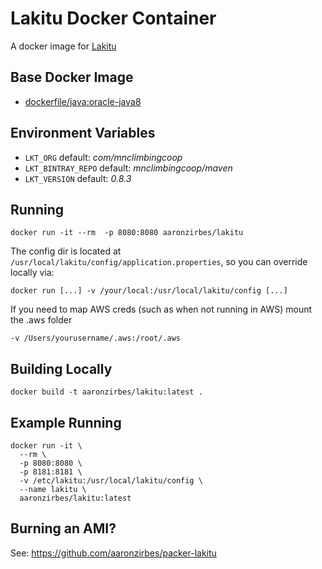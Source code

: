 Lakitu Docker Container
=======================

A docker image for [Lakitu](https://github.com/mnclimbingcoop/night-watchman/tree/master/lakitu)

Base Docker Image
-----------------

* [dockerfile/java:oracle-java8](https://registry.hub.docker.com/u/dockerfile/java)

Environment Variables
---------------------

* `LKT_ORG` default: *com/mnclimbingcoop*
* `LKT_BINTRAY_REPO` default: *mnclimbingcoop/maven*
* `LKT_VERSION` default: *0.8.3*

Running
-------

    docker run -it --rm  -p 8080:8080 aaronzirbes/lakitu

The config dir is located at `/usr/local/lakitu/config/application.properties`, so you can override locally via:

    docker run [...] -v /your/local:/usr/local/lakitu/config [...]

If you need to map AWS creds (such as when not running in AWS) mount the .aws folder

    -v /Users/yourusername/.aws:/root/.aws

Building Locally
----------------

    docker build -t aaronzirbes/lakitu:latest .

Example Running
---------------

    docker run -it \
      --rm \
      -p 8080:8080 \
      -p 8181:8181 \
      -v /etc/lakitu:/usr/local/lakitu/config \
      --name lakitu \
      aaronzirbes/lakitu:latest

Burning an AMI?
---------------

See: https://github.com/aaronzirbes/packer-lakitu
